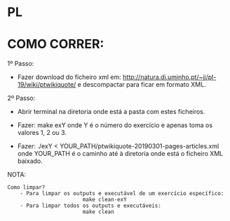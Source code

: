 # PL

# COMO CORRER:

1º Passo:
- Fazer download do ficheiro xml em: http://natura.di.uminho.pt/~jj/pl-19/wiki/ptwikiquote/ e descompactar para ficar em formato XML.

2º Passo:
- Abrir terminal na diretoria onde está a pasta com estes ficheiros.

- Fazer: 
            make exY
onde Y é o número do exercício e apenas toma os valores 1, 2 ou 3.

- Fazer:
            ./exY < YOUR_PATH/ptwikiquote-20190301-pages-articles.xml
onde YOUR_PATH é o caminho até à diretoria onde está o ficheiro XML baixado.

NOTA:

    Como limpar?
        - Para limpar os outputs e executável de um exercício específico:
                            make clean-exY
        - Para limpar todos os outputs e executáveis:
                            make clean
